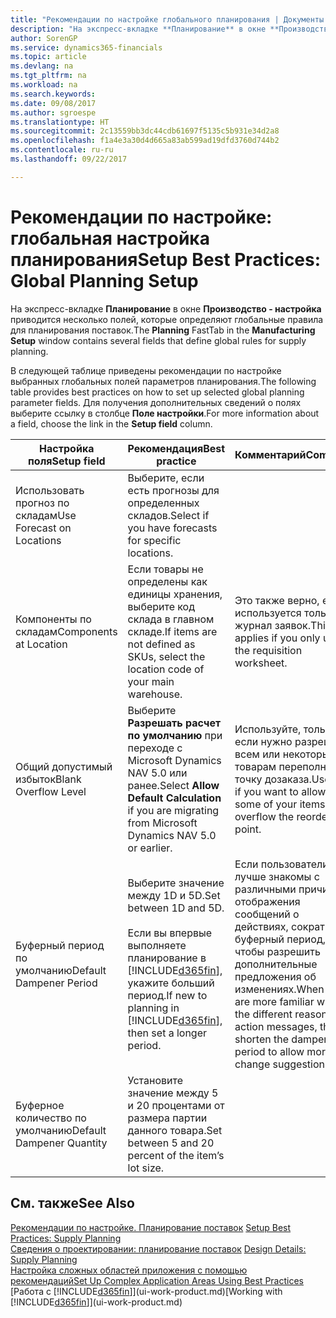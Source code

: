 ```yaml
---
title: "Рекомендации по настройке глобального планирования | Документы Майкрософт"
description: "На экспресс-вкладке **Планирование** в окне **Производство - настройка** приводится несколько полей, которые определяют глобальные правила для планирования поставок."
author: SorenGP
ms.service: dynamics365-financials
ms.topic: article
ms.devlang: na
ms.tgt_pltfrm: na
ms.workload: na
ms.search.keywords: 
ms.date: 09/08/2017
ms.author: sgroespe
ms.translationtype: HT
ms.sourcegitcommit: 2c13559bb3dc44cdb61697f5135c5b931e34d2a8
ms.openlocfilehash: f1a4e3a30d4d665a83ab599ad19dfd3760d744b2
ms.contentlocale: ru-ru
ms.lasthandoff: 09/22/2017

---
```

# <a name="setup-best-practices-global-planning-setup"></a><span data-ttu-id="9b105-103">Рекомендации по настройке: глобальная настройка планирования</span><span class="sxs-lookup"><span data-stu-id="9b105-103">Setup Best Practices: Global Planning Setup</span></span>
<span data-ttu-id="9b105-104">На экспресс\-вкладке **Планирование** в окне **Производство - настройка** приводится несколько полей, которые определяют глобальные правила для планирования поставок.</span><span class="sxs-lookup"><span data-stu-id="9b105-104">The **Planning** FastTab in the **Manufacturing Setup** window contains several fields that define global rules for supply planning.</span></span>  

 <span data-ttu-id="9b105-105">В следующей таблице приведены рекомендации по настройке выбранных глобальных полей параметров планирования.</span><span class="sxs-lookup"><span data-stu-id="9b105-105">The following table provides best practices on how to set up selected global planning parameter fields.</span></span> <span data-ttu-id="9b105-106">Для получения дополнительных сведений о полях выберите ссылку в столбце **Поле настройки**.</span><span class="sxs-lookup"><span data-stu-id="9b105-106">For more information about a field, choose the link in the **Setup field** column.</span></span>  

|<span data-ttu-id="9b105-107">Настройка поля</span><span class="sxs-lookup"><span data-stu-id="9b105-107">Setup field</span></span>|<span data-ttu-id="9b105-108">Рекомендация</span><span class="sxs-lookup"><span data-stu-id="9b105-108">Best practice</span></span>|<span data-ttu-id="9b105-109">Комментарий</span><span class="sxs-lookup"><span data-stu-id="9b105-109">Comment</span></span>|  
|-----------------|-------------------|-------------|  
|<span data-ttu-id="9b105-110">Использовать прогноз по складам</span><span class="sxs-lookup"><span data-stu-id="9b105-110">Use Forecast on Locations</span></span>|<span data-ttu-id="9b105-111">Выберите, если есть прогнозы для определенных складов.</span><span class="sxs-lookup"><span data-stu-id="9b105-111">Select if you have forecasts for specific locations.</span></span>||  
|<span data-ttu-id="9b105-112">Компоненты по складам</span><span class="sxs-lookup"><span data-stu-id="9b105-112">Components at Location</span></span>|<span data-ttu-id="9b105-113">Если товары не определены как единицы хранения, выберите код склада в главном складе.</span><span class="sxs-lookup"><span data-stu-id="9b105-113">If items are not defined as SKUs, select the location code of your main warehouse.</span></span>|<span data-ttu-id="9b105-114">Это также верно, если используется только журнал заявок.</span><span class="sxs-lookup"><span data-stu-id="9b105-114">This also applies if you only use the requisition worksheet.</span></span>|  
|<span data-ttu-id="9b105-115">Общий допустимый избыток</span><span class="sxs-lookup"><span data-stu-id="9b105-115">Blank Overflow Level</span></span>|<span data-ttu-id="9b105-116">Выберите **Разрешать расчет по умолчанию** при переходе с Microsoft Dynamics NAV 5.0 или ранее.</span><span class="sxs-lookup"><span data-stu-id="9b105-116">Select **Allow Default Calculation** if you are migrating from Microsoft Dynamics NAV 5.0 or earlier.</span></span>|<span data-ttu-id="9b105-117">Используйте, только если нужно разрешить всем или некоторым товарам переполнять точку дозаказа.</span><span class="sxs-lookup"><span data-stu-id="9b105-117">Use only if you want to allow all or some of your items to overflow the reorder point.</span></span>|  
|<span data-ttu-id="9b105-118">Буферный период по умолчанию</span><span class="sxs-lookup"><span data-stu-id="9b105-118">Default Dampener Period</span></span>|<span data-ttu-id="9b105-119">Выберите значение между 1D и 5D.</span><span class="sxs-lookup"><span data-stu-id="9b105-119">Set between 1D and 5D.</span></span><br /><br /> <span data-ttu-id="9b105-120">Если вы впервые выполняете планирование в [!INCLUDE[d365fin](includes/d365fin_md.md)], укажите больший период.</span><span class="sxs-lookup"><span data-stu-id="9b105-120">If new to planning in [!INCLUDE[d365fin](includes/d365fin_md.md)], then set a longer period.</span></span>|<span data-ttu-id="9b105-121">Если пользователи лучше знакомы с различными причинами отображения сообщений о действиях, сократите буферный период, чтобы разрешить дополнительные предложения об изменениях.</span><span class="sxs-lookup"><span data-stu-id="9b105-121">When users are more familiar with the different reasons for action messages, then shorten the dampener period to allow more change suggestions.</span></span>|  
|<span data-ttu-id="9b105-122">Буферное количество по умолчанию</span><span class="sxs-lookup"><span data-stu-id="9b105-122">Default Dampener Quantity</span></span>|<span data-ttu-id="9b105-123">Установите значение между 5 и 20 процентами от размера партии данного товара.</span><span class="sxs-lookup"><span data-stu-id="9b105-123">Set between 5 and 20 percent of the item’s lot size.</span></span>||  

## <a name="see-also"></a><span data-ttu-id="9b105-124">См. также</span><span class="sxs-lookup"><span data-stu-id="9b105-124">See Also</span></span>  
 <span data-ttu-id="9b105-125">[Рекомендации по настройке. Планирование поставок](setup-best-practices-supply-planning.md) </span><span class="sxs-lookup"><span data-stu-id="9b105-125">[Setup Best Practices: Supply Planning](setup-best-practices-supply-planning.md) </span></span>  
 <span data-ttu-id="9b105-126">[Сведения о проектировании: планирование поставок](design-details-supply-planning.md) </span><span class="sxs-lookup"><span data-stu-id="9b105-126">[Design Details: Supply Planning](design-details-supply-planning.md) </span></span>  
 [<span data-ttu-id="9b105-127">Настройка сложных областей приложения с помощью рекомендаций</span><span class="sxs-lookup"><span data-stu-id="9b105-127">Set Up Complex Application Areas Using Best Practices</span></span>](set-up-complex-application-areas-using-best-practices.md)  
 <span data-ttu-id="9b105-128">[Работа с [!INCLUDE[d365fin](includes/d365fin_md.md)]](ui-work-product.md)</span><span class="sxs-lookup"><span data-stu-id="9b105-128">[Working with [!INCLUDE[d365fin](includes/d365fin_md.md)]](ui-work-product.md)</span></span>

